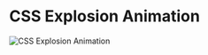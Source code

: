 # CSS Explosion Animation

![ CSS Explosion Animation](https://github.com/poojan28/Hover-Animation/tree/dev/Desktop/visual%20studio/Animation/letter%20animation)

